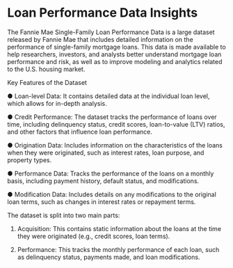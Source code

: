 # Loan Performance Data Insights

The Fannie Mae Single-Family Loan Performance Data is a large dataset released by Fannie 
Mae that includes detailed information on the performance of single-family mortgage loans. This 
data is made available to help researchers, investors, and analysts better understand mortgage 
loan performance and risk, as well as to improve modeling and analytics related to the U.S. 
housing market. 

Key Features of the Dataset 

● Loan-level Data: It contains detailed data at the individual loan level, which allows for 
in-depth analysis. 

● Credit Performance: The dataset tracks the performance of loans over time, including 
delinquency status, credit scores, loan-to-value (LTV) ratios, and other factors that 
influence loan performance. 

● Origination Data: Includes information on the characteristics of the loans when they 
were originated, such as interest rates, loan purpose, and property types. 

● Performance Data: Tracks the performance of the loans on a monthly basis, including 
payment history, default status, and modifications. 

● Modification Data: Includes details on any modifications to the original loan terms, such 
as changes in interest rates or repayment terms. 

The dataset is split into two main parts: 

1. Acquisition: This contains static information about the loans at the time they were 
originated (e.g., credit scores, loan terms).

3. Performance: This tracks the monthly performance of each loan, such as delinquency 
status, payments made, and loan modifications. 
